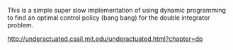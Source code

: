 This is a simple super slow implementation of using dynamic programming to find an optimal control policy (bang bang) for the double integrator problem.

http://underactuated.csail.mit.edu/underactuated.html?chapter=dp
